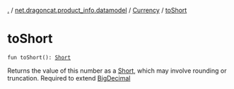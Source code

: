 [.](../../index.md) / [net.dragoncat.product_info.datamodel](../index.md) / [Currency](index.md) / [toShort](./to-short.md)

# toShort

`fun toShort(): `[`Short`](https://kotlinlang.org/api/latest/jvm/stdlib/kotlin/-short/index.html)

Returns the value of this number as a [Short](https://kotlinlang.org/api/latest/jvm/stdlib/kotlin/-short/index.html), which may involve rounding or truncation.
Required to extend [BigDecimal](https://docs.oracle.com/javase/6/docs/api/java/math/BigDecimal.html)

